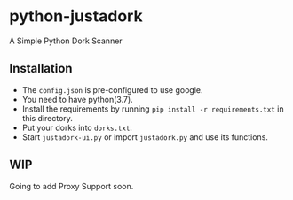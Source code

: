 # python-justadork
A Simple Python Dork Scanner

## Installation
- The `config.json` is pre-configured to use google.
- You need to have python(3.7).
- Install the requirements by running `pip install -r requirements.txt` in this directory.
- Put your dorks into `dorks.txt`.
- Start `justadork-ui.py` or import `justadork.py` and use its functions.

## WIP
Going to add Proxy Support soon.
